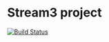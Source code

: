 # Stream3 project

[![Build Status](https://travis-ci.org/vieiraa360/full_stack_project.svg?branch=master)](https://travis-ci.org/heldervieira26/kambolife)